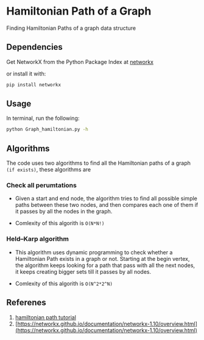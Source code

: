 # Hamiltonian Path of a Graph 
Finding Hamiltonian Paths of a graph data structure 

## Dependencies 
Get NetworkX from the Python Package Index at [networkx](http://pypi.python.org/pypi/networkx)

or install it with:
```bash
pip install networkx
```

## Usage 
In terminal, run the following:
```bash
python Graph_hamiltonian.py -h 
```
## Algorithms
The code uses two algorithms to find all the Hamiltonian paths of a graph `(if exists)`, these algorithms are 
### Check all perumtations
- Given a start and end node, the algorithm tries to find all possible simple paths between these two nodes, and then compares each one of them if it passes by all the nodes in the graph. 

- Comlexity of this algorith is `O(N*N!)`

### Held–Karp algorithm
- This algorithm uses dynamic programming to check whether a Hamiltonian Path exists in a graph or not.
Starting at the begin vertex, the algorithm keeps looking for a path that pass with all the next nodes, it keeps creating bigger sets till it passes by all nodes. 

- Comlexity of this algorith is `O(N^2*2^N)`

## Referenes
1. [hamiltonian path tutorial](https://www.hackerearth.com/practice/algorithms/graphs/hamiltonian-path/tutorial/)
2. [https://networkx.github.io/documentation/networkx-1.10/overview.html](https://networkx.github.io/documentation/networkx-1.10/overview.html)
